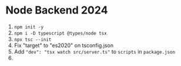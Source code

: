 # Node Backend 2024

1. `npm init -y`
2. `npm i -D typescript @types/node tsx`
3. `npx tsc --init`
4. Fix "target" to "es2020" on tsconfig.json
5. Add `"dev": "tsx watch src/server.ts"` to `scripts` in `package.json`
6.
